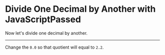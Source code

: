# Divide One Decimal by Another with JavaScriptPassed

Now let's divide one decimal by another.

---
Change the `0.0` so that quotient will equal to `2.2`.